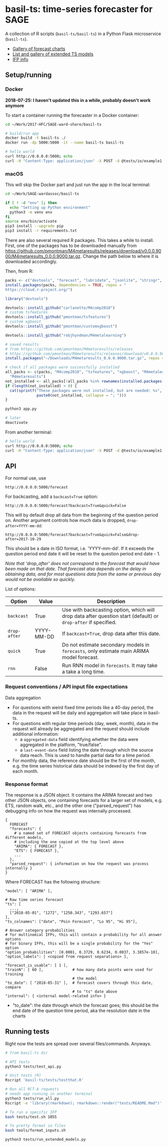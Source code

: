 # basil-ts: time-series forecaster for SAGE

A collection of R scripts (`basil-ts/basil-ts`) in a Python Flask microservice (`basil-ts`). 

- [Gallery of forecast charts](tests/README.md)
- [List and gallery of extended TS models](docs/list-of-models.md)
- [IFP info](docs/ifp-info.md)

## Setup/running

### Docker

**2018-07-25: I haven't updated this in a while, probably doesn't work anymore**

To start a container running the forecaster in a Docker container:

```bash
cd ~/Work/2017-HFC/SAGE-ward-share/basil-ts

# build/run app
docker build -t basil-ts ./ 
docker run -dp 5000:5000 -it --name basil-ts basil-ts

# hello world
curl http://0.0.0.0:5000; echo
curl -H "Content-Type: application/json" -X POST -d @tests/io/example1.json http://0.0.0.0:5000/forecast
```

### macOS

This will skip the Docker part and just run the app in the local terminal:

```bash
cd ~/Work/SAGE-wardassoc/basil-ts

if [ ! -d "env" ]; then
  echo "Setting up Python environment"
  python3 -m venv env
fi
source env/bin/activate
pip3 install --upgrade pip
pip3 install -r requirements.txt
```

There are also several required R packages. This takes a while to install. First, one of the packages has to be downloaded manually from https://github.com/pmontman/M4metaresults/releases/download/v0.0.0.9000/M4metaresults_0.0.0.9000.tar.gz. Change the path below to where it is downloaded accordingly. 

Then, from R:

```r
packs <- c("devtools", "forecast", "lubridate", "jsonlite", "stringr", "truncnorm")
install.packages(packs, dependencies = TRUE, repos = "
https://cloud.r-project.org/")

library("devtools")

devtools::install_github("carlanetto/M4comp2018")
# custom tsfeatures
devtools::install_github("pmontman/tsfeatures")
# custom xgboost
devtools::install_github("pmontman/customxgboost")

devtools::install_github("robjhyndman/M4metalearning")

# saved results
# from https://github.com/pmontman/M4metaresults/releases
# https://github.com/pmontman/M4metaresults/releases/download/v0.0.0.9000/M4metaresults_0.0.0.9000.tar.gz
install.packages("~/Downloads/M4metaresults_0.0.0.9000.tar.gz", repos = NULL, type = "source")

# check if all packages were successfully installed
all_packs <- c(packs, "M4comp2018", "tsfeatures", "xgboost", "M4metalearning", 
  "M4metaresults")
not_installed <- all_packs[!all_packs %in% rownames(installed.packages())]
if (length(not_installed) > 0) {
  cat(sprintf("These packages were not installed, but are needed: %s", 
              paste0(not_installed, collapse = "; ")))
}
```

```bash
python3 app.py

# later
deactivate
```

From another terminal:

```bash
# hello world
curl http://0.0.0.0:5000; echo
curl -H "Content-Type: application/json" -X POST -d @tests/io/example1.json http://0.0.0.0:5000/forecast
```

## API

For normal use, use 

```url
http://0.0.0.0:5000/forecast
```

For backcasting, add a `backcast=True` option:

```url
http://0.0.0.0:5000/forecast?backcast=True&quick=False
```

This will by default drop all data from the beginning of the question period on. Another argument controls how much data is dropped, `drop-after=YYYY-mm-dd`: 

```url
http://0.0.0.0:5000/forecast?backcast=True&quick=False&drop-after=2017-10-29
```

This should be a date in ISO format, i.e. 'YYYY-mm-dd'. If it exceeds the question period end date it will be reset to the question period end date - 1. 

*Note that 'drop_after' does not correspond to the forecast that would have been made on that date. That forecast also depends on the delay in obtaining data, and for most questions data from the same or previous day would not be available so quickly.*

List of options:

<table>
<thead>
<tr class="header">
<th>Option</th>
<th>Value</th>
<th>Description</th>
</tr>
</thead>
<tbody>
<tr class="odd">
<td><code>backcast</code></td>
<td>True</td>
<td>Use with backcasting option, which will drop data after question start (default) or <code>drop-after</code> if specified.</td>
</tr>
<tr class="even">
<td><code>drop-after</code></td>
<td>YYYY-MM-DD</td>
<td>If <code>backcast=True</code>, drop data after this date.</td>
</tr>
<tr class="odd">
<td><code>quick</code></td>
<td>True</td>
<td>Do not estimate secondary models in <code>forecasts</code>, only estimate main ARIMA model forecast.</td>
</tr>
<tr class="even">
<td><code>rnn</code></td>
<td>False</td>
<td>Run RNN model in <code>forecasts</code>. It may take a take a long time.</td>
</tr>
</tbody>
</table>

### Request conventions / API input file expectations

Data aggregation

- For questions with weird fixed time periods like a 40-day period, the data in the request will be daily and aggregation will take place in basil-ts. 
- For questions with regular time periods (day, week, month), data in the request will already be aggregated and the request should include additional information: 
    - a `aggregated-data` field identifying whether the data were aggregated in the platform, "true/false".
    - a `last-event-date` field listing the date through which the source data reach. This is used to handle partial data for a time period. 
- For monthly data, the reference date should be the first of the month, e.g. the time series historical data should be indexed by the first day of each month. 


### Response format

The response is a JSON object. It contains the ARIMA forecast and two other JSON objects, one containing forecasts for a larger set of models, e.g. ETS, random walk, etc., and the other one ("parsed_request") has debugging info on how the request was internally processed. 

```
{
  FORECAST
  "forecasts": {
    # a named set of FORECAST objects containing forecasts from different models,
    # including the one copied at the top level above
    "ARIMA": { FORECAST },
    "ETS": { FORECAST },
    ...
  },
  "parsed_request": { information on how the request was process internally }
}
```

Where FORECAST has the following structure:

```
"model": [ "ARIMA" ],

# Raw time series forecast
"ts": [
  ...,
  ["2018-05-01", "1272", "1250.343", "1293.657"]
],
"ts_colnames": ["date", "Poin Forecast", "Lo 95", "Hi 95"],

# Answer category probabilities
# for multinomial IFPs, this will contain a probability for all answer options
# for binary IFPs, this will be a single probability for the "Yes" option
"option_probabilities": [0.0001, 0.3729, 0.6234, 0.0037, 3.3857e-10],
"option_labels": [ <copied from request separations> ],

"forecast_is_usable": [ 1 ], 
"trainN": [ 60 ],             # how many data points were used for training 
                              # the model
"to_date": [ "2018-05-31" ],  # forecast covers through this date, compare 
                              # to "ts" date above
"internal": { <internal model-related info> }
```

- "to_date": the date through which the forecast goes; this should be the end date of the question time period, aka the resolution date in the charts


## Running tests

Right now the tests are spread over several files/commands. Anyways.

```bash
# from basil-ts dir

# API tests
python3 tests/test_api.py

# Unit tests (R)
Rscript 'basil-ts/tests/testthat.R'

# Run all RCT-A requests
# needs app running in another terminal
python3 tests/run_all.py
Rscript -e 'library(rmarkdown); rmarkdown::render("tests/README.Rmd")'

# To run a specific IFP
bash tests/test.sh 1055

# To pretty format io files
bash tools/format_inputs.sh

python3 tests/run_extended_models.py
```

